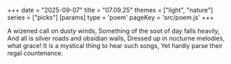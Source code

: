 +++
date = "2025-09-07"
title = "07.09.25"
themes = ["light", "nature"]
series = ["picks"]
[params]
  type = 'poem'
  pageKey = 'src/poem.js'
+++

A wizened call on dusty winds,
Something of the soot of day falls heavily,
And all is silver roads and obsidian walls,
Dressed up in nocturne melodies, what grace!
It is a mystical thing to hear such songs,
Yet hardly parse their regal countenance.
